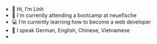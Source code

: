 - 👋 Hi, I’m Linh
- :tropical_fish: I´m currently attending a bootcamp at neuefische
- 💻 I’m currently learning how to become a web developer
- :speech_balloon: I speak German, English, Chinese, Vietnamese
- 

<!---
LinhSt1908/LinhSt1908 is a ✨ special ✨ repository because its `README.md` (this file) appears on your GitHub profile.
You can click the Preview link to take a look at your changes.
--->

